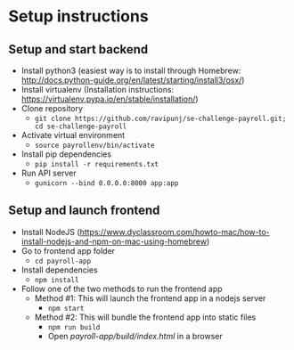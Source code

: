 # Setup instructions


## Setup and start backend
* Install python3 (easiest way is to install through Homebrew: http://docs.python-guide.org/en/latest/starting/install3/osx/)
* Install virtualenv (Installation instructions: https://virtualenv.pypa.io/en/stable/installation/)
* Clone repository
  * `git clone https://github.com/ravipunj/se-challenge-payroll.git; cd se-challenge-payroll`
* Activate virtual environment
  * `source payrollenv/bin/activate`
* Install pip dependencies
  * `pip install -r requirements.txt`
* Run API server
  * `gunicorn --bind 0.0.0.0:8000 app:app`

## Setup and launch frontend
* Install NodeJS (https://www.dyclassroom.com/howto-mac/how-to-install-nodejs-and-npm-on-mac-using-homebrew)
* Go to frontend app folder
  * `cd payroll-app`
* Install dependencies
  * `npm install`
* Follow one of the two methods to run the frontend app
  * Method #1: This will launch the frontend app in a nodejs server
    * `npm start`
  * Method #2: This will bundle the frontend app into static files
    * `npm run build`
    * Open _payroll-app/build/index.html_ in a browser 
  